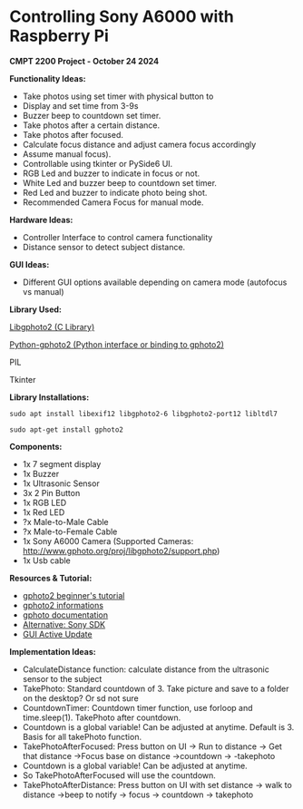 # Controlling Sony A6000 with Raspberry Pi
**CMPT 2200 Project - October 24 2024**

**Functionality Ideas:**
- Take photos using set timer with physical button to 
- Display and set time from 3-9s
- Buzzer beep to countdown set timer.
- Take photos after a certain distance.
- Take photos after focused.
- Calculate focus distance and adjust camera focus accordingly
- Assume manual focus).
- Controllable using tkinter or PySide6 UI.
- RGB Led and buzzer to indicate in focus or not.
- White Led and buzzer beep to countdown set timer.
- Red Led and buzzer to indicate photo being shot.
- Recommended Camera Focus for manual mode.

**Hardware Ideas:**
- Controller Interface to control camera functionality
- Distance sensor to detect subject distance.

**GUI Ideas:**
- Different GUI options available depending on camera mode (autofocus vs manual)
	
**Library Used:**

[Libgphoto2 (C Library)](http://www.gphoto.org/doc/)

[Python-gphoto2 (Python interface or binding to gphoto2)](https://pypi.org/project/gphoto2/)

PIL

Tkinter

**Library Installations:**
```
sudo apt install libexif12 libgphoto2-6 libgphoto2-port12 libltdl7
```
```
sudo apt-get install gphoto2 
```

**Components:**
- 1x 7 segment display
- 1x Buzzer
- 1x Ultrasonic Sensor
- 3x 2 Pin Button
- 1x RGB LED
- 1x Red LED
- ?x Male-to-Male Cable
- ?x Male-to-Female Cable
- 1x Sony A6000 Camera (Supported Cameras: http://www.gphoto.org/proj/libgphoto2/support.php)
- 1x Usb cable

**Resources & Tutorial:**

- [gphoto2 beginner's tutorial](https://www.youtube.com/watch?v=1eAYxnSU2aw)
- [gphoto2 informations](https://pypi.org/project/gphoto2/)
- [gphoto documentation](http://www.gphoto.org/doc/)
- [Alternative: Sony SDK](https://docodethatmatters.com/hacking-sony-a6000-for-modernization/)
- [GUI Active Update](https://www.geeksforgeeks.org/tkinter-application-to-switch-between-different-page-frames/)

**Implementation Ideas:**

- CalculateDistance function: calculate distance from the ultrasonic sensor to the subject
- TakePhoto: Standard countdown of 3. Take picture and save to a folder on the desktop? Or sd not sure
- CountdownTimer: Countdown timer function, use forloop and time.sleep(1). TakePhoto after countdown.
- Countdown is a global variable! Can be adjusted at anytime. Default is 3. Basis for all takePhoto function.
- TakePhotoAfterFocused: Press button on UI -> Run to distance -> Get that distance ->Focus base on distance ->countdown -> -takephoto
- Countdown is a global variable! Can be adjusted at anytime.
- So TakePhotoAfterFocused will use the countdown.
- TakePhotoAfterDistance: Press button on UI with set distance -> walk to distance ->beep to notify -> focus -> countdown -> takephoto
